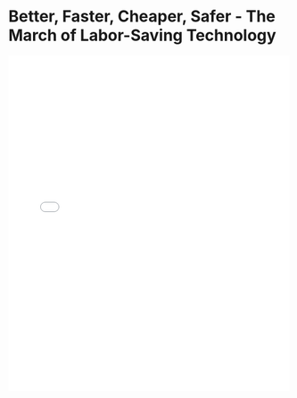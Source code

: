 # Better, Faster, Cheaper, Safer - The March of Labor-Saving Technology

<embed src="Better, Faster, Cheaper, Safer - The March of Labor-Saving Technology.pdf" type="application/pdf" width="100%" height="600px">
